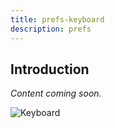 ```yaml
---
title: prefs-keyboard
description: prefs
---
```


## Introduction
 *Content coming soon.*

![Keyboard](..\..\img\pref-keyboard.png)
